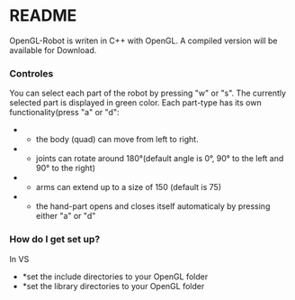 # README #

OpenGL-Robot is writen in C++ with OpenGL. A compiled version will be available for Download.

### Controles ###

You can select each part of the robot by pressing "w" or "s". The currently selected part is displayed in green color.
Each part-type has its own functionality(press "a" or "d":
* * the body (quad) can move from left to right.
* * joints can rotate around 180°(default angle is 0°, 90° to the left and 90° to the right)
* * arms can extend up to a size of 150 (default is 75)
* * the hand-part opens and closes itself automaticaly by pressing either "a" or "d"

### How do I get set up? ###

In VS 
* *set the include directories to your OpenGL folder
* *set the library directories to your OpenGL folder